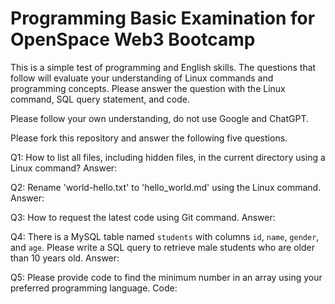 # Programming Basic Examination for OpenSpace Web3 Bootcamp

This is a simple test of programming and English skills. The questions that follow will evaluate your understanding of Linux commands and programming concepts.
Please answer the question with the Linux command, SQL query statement, and code.

Please follow your own understanding, do not use Google and ChatGPT.

Please fork this repository and answer the following five questions.

Q1: How to list all files, including hidden files, in the current directory using a Linux command?
Answer:

Q2: Rename 'world-hello.txt' to 'hello_world.md' using the Linux command.
Answer:

Q3: How to request the latest code using Git command.
Answer:

Q4: There is a MySQL table named `students` with columns `id`, `name`, `gender`, and `age`. Please write a SQL
query to retrieve male students who are older than 10 years old.
Answer:

Q5: Please provide code to find the minimum number in an array using your preferred programming language.
Code: 

